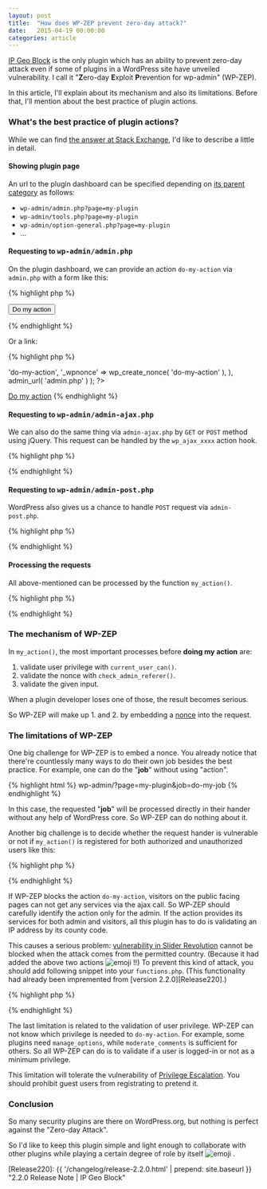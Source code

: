 ```yaml
---
layout: post
title:  "How does WP-ZEP prevent zero-day attack?"
date:   2015-04-19 00:00:00
categories: article
---
```


[IP Geo Block][IP-Geo-Block] is the only plugin which has an ability to 
prevent zero-day attack even if some of plugins in a WordPress site have 
unveiled vulnerability. I call it "**Z**ero-day **E**xploit **P**revention 
for wp-admin" (WP-ZEP).

In this article, I'll explain about its mechanism and also its limitations.
Before that, I'll mention about the best practice of plugin actions.

<!--more-->

### What's the best practice of plugin actions? ###

While we can find [the answer at Stack Exchange][Stack-Exchange], I'd like to 
describe a little in detail.

#### Showing plugin page ####

An url to the plugin dashboard can be specified depending on 
[its parent category][Sub-Level-Menu] as follows:

* `wp-admin/admin.php?page=my-plugin`
* `wp-admin/tools.php?page=my-plugin`
* `wp-admin/option-general.php?page=my-plugin`
* &hellip;

#### Requesting to <samp>wp-admin/admin.php</samp> ####

On the plugin dashboard, we can provide an action `do-my-action` via 
`admin.php` with a form like this:

{% highlight php %}
<?php add_action( 'admin_action_' . 'do-my-action', 'my_action' ); ?>
<form action="<?php echo admin_url( 'admin.php' ); ?>">
    <?php wp_nonce_field( 'do-my-action' ); ?>
    <input type="hidden" name="action" value="do-my-action" />
    <input type="submit" class="button" value="Do my action" />
</form>
{% endhighlight %}

Or a link:

{% highlight php %}
<?php
$link = add_query_arg(
    array(
        'action' => 'do-my-action',
        '_wpnonce' => wp_create_nonce( 'do-my-action' ),
    ),
    admin_url( 'admin.php' )
);
?>
<a href="<?php echo esc_url( $link ); ?>">Do my action</a>
{% endhighlight %}

#### Requesting to <samp>wp-admin/admin-ajax.php</samp> ####

We can also do the same thing via `admin-ajax.php` by `GET` or `POST` method 
using jQuery. This request can be handled by the `wp_ajax_xxxx` action hook.

{% highlight php %}
<?php add_action( 'wp_ajax_' . 'do-my-action', 'my_action' ); ?>
{% endhighlight %}

#### Requesting to <samp>wp-admin/admin-post.php</samp> ####

WordPress also gives us a chance to handle `POST` request via `admin-post.php`.

{% highlight php %}
<?php add_action( 'admin_post_' . 'do-my-action', 'my_action' ); ?>
{% endhighlight %}

#### Processing the requests ####

All above-mentioned can be processed by the function `my_action()`.

{% highlight php %}
<?php
function my_action() {
    // validate privilege and nonce
    if ( ! current_user_can( 'manage_options' ) ||
         ! check_admin_referer( 'do-my-action' ) ) {
        return; // force to redirect to login page
    }

    // do my action
    $result = ...;

    // show result in case of Ajax
    if ( defined( 'DOING_AJAX' ) && DOING_AJAX ) {
        wp_send_json( $result );
    }

    // show result after page transition
    else {
        if ( isset( $_REQUEST['_wp_http_referer'] ) ) {
            // redirect to the referer by wp_nonce_field()
            $redirect_to = $_REQUEST['_wp_http_referer'];
        }
        else if ( isset( $_SERVER['HTTP_REFERER'] ) ) {
            // redirect to the referer by browser
            $redirect_to = $_SERVER['HTTP_REFERER'];
        }
        else {
            // redirect to the plugin page
            $redirect_to = admin_url( 'admin.php?page=my-plugin' );
        }

        wp_safe_redirect( $redirect_to );
    }

    die();
}
?>
{% endhighlight %}

### The mechanism of WP-ZEP ###

In `my_action()`, the most important processes before **doing my action** are:

1. validate user privilege with `current_user_can()`.
2. validate the nonce with `check_admin_referer()`.
3. validate the given input.

When a plugin developer loses one of those, the result becomes serious.

So WP-ZEP will make up 1. and 2. by embedding a [nonce][WordPressNonces] into 
the request.

### The limitations of WP-ZEP ###

One big challenge for WP-ZEP is to embed a nonce. You already notice that 
there're countlessly many ways to do their own job besides the best practice.
For example, one can do the "**job**" without using "action".

{% highlight html %}
wp-admin/?page=my-plugin&job=do-my-job
{% endhighlight %}

In this case, the requested "**job**" will be processed directly in their 
hander without any help of WordPress core. So WP-ZEP can do nothing about it.

Another big challenge is to decide whether the request hander is vulnerable or 
not if `my_action()` is registered for both authorized and unauthorized users 
like this:

{% highlight php %}
<?php
add_action( 'wp_ajax_'        . 'do-my-action', 'my_action' );
add_action( 'wp_ajax_nopriv_' . 'do-my-action', 'my_action' );
?>
{% endhighlight %}

If WP-ZEP blocks the action `do-my-action`, visitors on the public facing 
pages can not get any services via the ajax call. So WP-ZEP should carefully 
identify the action only for the admin. If the action provides its services 
for both admin and visitors, all this plugin has to do is validating an IP 
address by its county code.

This causes a serious problem: 
[vulnerability in Slider Revolution][Slider-Revolution] 
cannot be blocked when the attack comes from the permitted country. (Because 
it had added the above two actions <span class="emoji">
![emoji](https://assets-cdn.github.com/images/icons/emoji/unicode/1f620.png)
</span> !!) To prevent this kind of attack, you should add following snippet 
into your `functions.php`. (This functionality had already been impremented 
from [version 2.2.0][Release220].)

{% highlight php %}
<?php
add_filter( 'ip-geo-block-admin', 'my_protectives' );
function my_protectives( $validate ) {
    $signatures = array(
        'wp-config.php',
        'passwd',
    );

    $req = strtolower( urldecode( serialize( $_GET + $_POST ) ) );

    foreach ( $signatures as $item ) {
        if ( strpos( $req, $item ) !== FALSE ) {
            $validate['result'] = 'blocked';
            break;
        }
    }

    return $validate;
}
?>
{% endhighlight %}

The last limitation is related to the validation of user privilege. WP-ZEP can 
not know which privilege is needed to `do-my-action`. For example, some plugins
need `manage_options`, while `moderate_comments` is sufficient for others.
So all WP-ZEP can do is to validate if a user is logged-in or not as a minimum 
privilege.

This limitation will tolerate the vulnerability of 
[Privilege Escalation][PrivilegeEscalation]. You should prohibit guest users 
from registrating to pretend it.

### Conclusion ###

So many security plugins are there on WordPress.org, but nothing is perfect 
against the "Zero-day Attack".

So I'd like to keep this plugin simple and light enough to collaborate with 
other plugins while playing a certain degree of role by itself <span class="emoji">
![emoji](https://assets-cdn.github.com/images/icons/emoji/unicode/1f47b.png)
</span>.

[IP-Geo-Block]:        https://wordpress.org/plugins/ip-geo-block/ "WordPress › IP Geo Block « WordPress Plugins"
[Stack-Exchange]:      http://wordpress.stackexchange.com/questions/10500/how-do-i-best-handle-custom-plugin-page-actions "wp admin - How do i best handle custom plugin page actions? - WordPress Development Stack Exchange"
[Sub-Level-Menu]:      https://codex.wordpress.org/Administration_Menus#Sub-Level_Menus "Administration Menus « WordPress Codex"
[Slider-Revolution]:   https://blog.sucuri.net/2014/09/slider-revolution-plugin-critical-vulnerability-being-exploited.html "Slider Revolution Plugin Critical Vulnerability Being Exploited | Sucuri Blog"
[PrivilegeEscalation]: http://en.wikipedia.org/wiki/Privilege_escalation "Privilege escalation - Wikipedia, the free encyclopedia"
[WordPressNonces]:     https://codex.wordpress.org/WordPress_Nonces "WordPress Nonces « WordPress Codex"
[Release220]:          {{ '/changelog/release-2.2.0.html' | prepend: site.baseurl }} "2.2.0 Release Note | IP Geo Block"
